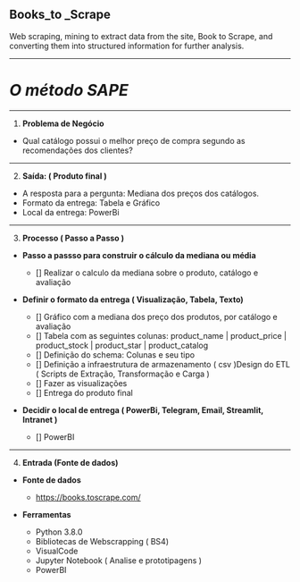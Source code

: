 ## **Books_to _Scrape**
 Web scraping, mining to extract data from the site, Book to Scrape, and converting them into structured information for further analysis.
***
# _**O método SAPE**_
***
1.	**Problema de Negócio**
- Qual catálogo possui o melhor preço de compra segundo as recomendações dos clientes?
***
2.	**Saída: ( Produto final )**
- A resposta para a pergunta: Mediana dos preços dos catálogos.
- Formato da entrega: Tabela e Gráfico
- Local da entrega: PowerBi
***
3.	**Processo ( Passo a Passo )**
- **Passo a passso para construir o cálculo da mediana ou média**
   - [] Realizar o calculo da mediana sobre o produto, catálogo e avaliação 

- **Definir o formato da entrega ( Visualização, Tabela, Texto)**
   - [] Gráfico com a mediana dos preço dos produtos, por catálogo e avaliação 
   - [] Tabela com as seguintes colunas: product_name | product_price | product_stock | product_star | product_catalog
   - [] Definição do schema: Colunas e seu tipo
   - [] Definição a infraestrutura de armazenamento ( csv )Design do ETL ( Scripts de Extração, Transformação e Carga )
   - [] Fazer as visualizações
   - [] Entrega do produto final

- **Decidir o local de entrega ( PowerBi, Telegram, Email, Streamlit, Intranet )**
   - [] PowerBI
***
4.	**Entrada (Fonte de dados)**

- **Fonte de dados**
   * https://books.toscrape.com/

- **Ferramentas**
   * Python 3.8.0
   * Bibliotecas de Webscrapping ( BS4)
   * VisualCode
   * Jupyter Notebook ( Analise e prototipagens )
   * PowerBI
